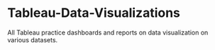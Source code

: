 # Tableau-Data-Visualizations
All Tableau practice dashboards and reports on data visualization on various datasets.

